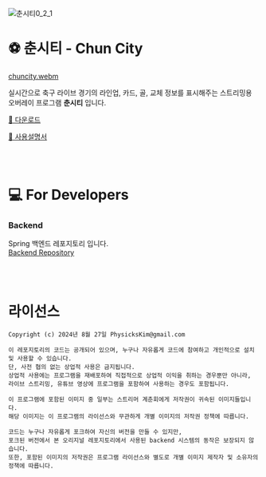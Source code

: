 ![춘시티0_2_1](https://github.com/user-attachments/assets/a1b5cb33-1f2a-40dc-8d62-a32f05f913f3)  
   
# ⚽️ 춘시티 - Chun City  
    
[chuncity.webm](https://github.com/user-attachments/assets/76c4122f-7e80-4f0a-b660-b2134bcb5c34)    
   
실시간으로 축구 라이브 경기의 라인업, 카드, 골, 교체 정보를 표시해주는 스트리밍용 오버레이 프로그램 **춘시티** 입니다.  
  
[💾 다운로드](https://github.com/PhysicksKim/chun-city/releases)  
  
[📄 사용설명서](https://exuberant-longan-0fc.notion.site/Chun-City-1c1b75adcd658087a55ffdc32c3735ce)  
  
<br><br>

# 💻 For Developers 
  
### Backend 
Spring 백엔드 레포지토리 입니다.  
[Backend Repository](https://github.com/PhysicksKim/score-board-backend)  

<br><br> 
  
# 라이선스

```
Copyright (c) 2024년 8월 27일 PhysicksKim@gmail.com

이 레포지토리의 코드는 공개되어 있으며, 누구나 자유롭게 코드에 참여하고 개인적으로 설치 및 사용할 수 있습니다.
단, 사전 협의 없는 상업적 사용은 금지됩니다.
상업적 사용에는 프로그램을 재배포하여 직접적으로 상업적 이익을 취하는 경우뿐만 아니라, 라이브 스트리밍, 유튜브 영상에 프로그램을 포함하여 사용하는 경우도 포함됩니다.

이 프로그램에 포함된 이미지 중 일부는 스트리머 계춘회에게 저작권이 귀속된 이미지들입니다.
해당 이미지는 이 프로그램의 라이선스와 무관하게 개별 이미지의 저작권 정책에 따릅니다.

코드는 누구나 자유롭게 포크하여 자신의 버전을 만들 수 있지만,
포크된 버전에서 본 오리지널 레포지토리에서 사용된 backend 시스템의 동작은 보장되지 않습니다.
또한, 포함된 이미지의 저작권은 프로그램 라이선스와 별도로 개별 이미지 제작자 및 소유자의 정책에 따릅니다.
```
